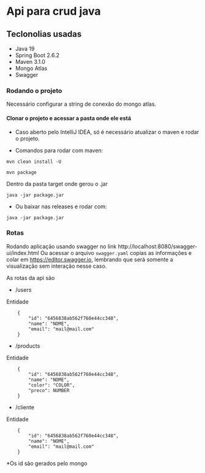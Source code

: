 # Api para crud java

## Teclonolias usadas
- Java 19
- Spring Boot 2.6.2
- Maven 3.1.0
- Mongo Atlas
- Swagger

### Rodando o projeto
Necessário configurar a string de conexão do mongo atlas.

#### Clonar o projeto e acessar a pasta onde ele está

- Caso aberto pelo IntelliJ IDEA, só é necessário atualizar o maven e rodar o projeto.

- Comandos para rodar com maven:

```
mvn clean install -U
```

```
mvn package
```

Dentro da pasta target onde gerou o .jar

```
java -jar package.jar
```

- Ou baixar nas releases e rodar com:

```
java -jar package.jar
```

### Rotas

Rodando aplicação usando swagger no link http://localhost:8080/swagger-ui/index.html
Ou acessar o arquivo `swagger.yaml` copias as informações e colar em https://editor.swagger.io, lembrando que será somente a visualização sem interação nesse caso.


As rotas da api são

- /users

Entidade
```
    {
        "id": "6456838ab562f760e44cc348",
        "name": "NOME",
        "email": "mail@mail.com"
    }
```
- /products

Entidade
```
    {
        "id": "6456838ab562f760e44cc348",
        "name": "NOME",
        "color": "COLOR",
        "preco": NUMBER
    }
```
- /cliente

Entidade
```
    {
        "id": "6456838ab562f760e44cc348",
        "name": "NOME",
        "email": "mail@mail.com"
    }
```

*Os id são gerados pelo mongo
